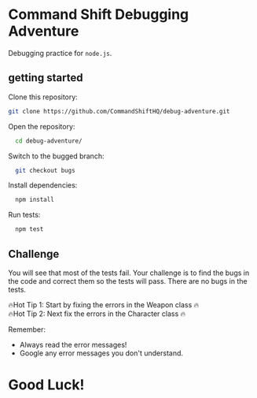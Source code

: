 # Command Shift Debugging Adventure

Debugging practice for `node.js`.

## getting started

Clone this repository:

```bash
git clone https://github.com/CommandShiftHQ/debug-adventure.git
```

Open the repository:

```bash
  cd debug-adventure/
```


Switch to the bugged branch:

```bash
  git checkout bugs
```

Install dependencies:

```bash
  npm install
```

Run tests:

```bash
  npm test
```

## Challenge

You will see that most of the tests fail. Your challenge is to find the bugs in the code and correct them so the tests will pass. There are no bugs in the tests.

🔥Hot Tip 1: Start by fixing the errors in the Weapon class 🔥  
🔥Hot Tip 2: Next fix the errors in the Character class 🔥

Remember:

- Always read the error messages!
- Google any error messages you don't understand.

# Good Luck!
